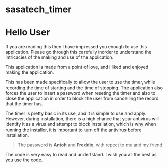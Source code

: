# sasatech_timer

# Hello User


If you are reading this then I have impressed you enough to use this application. Please go through this carefully inorder tp understand the intricacies of the making and use of the application.

This application is  made from a point of love, and i liked and enjoyed making the application.

This has been made specifically to allow the user to use the timer, while recording the time of starting and the time of stopping. The application also forces the user to insert a password when reseting the timer and also to close the application in order to block the user from cancelling the record that the timer has. 

The timer is pretty basic in its use, and it is simple to use and apply. However, during installation, there is a high chance that your antivirus will identify it as a virus and attempt to block installation, which is why when running the installer, it is important to turn off the antivirus before installation.

> The password is **Antoh** and **Freddie**, with repect to me and my friend.

The code is very easy to read and undertstand. I wish you all the best as you use the code.
